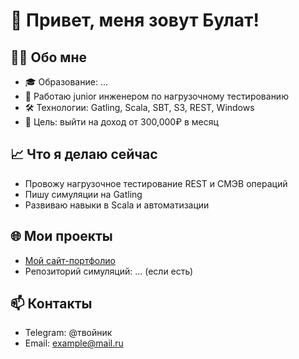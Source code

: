 # 👋 Привет, меня зовут Булат!

## 🙋‍♂️ Обо мне
- 🎓 Образование: ...
- 💼 Работаю junior инженером по нагрузочному тестированию
- 🛠️ Технологии: Gatling, Scala, SBT, S3, REST, Windows
- 🚀 Цель: выйти на доход от 300,000₽ в месяц

## 📈 Что я делаю сейчас
- Провожу нагрузочное тестирование REST и СМЭВ операций
- Пишу симуляции на Gatling
- Развиваю навыки в Scala и автоматизации

## 🌐 Мои проекты
- [Мой сайт-портфолио](https://username.github.io)  
- Репозиторий симуляций: ... (если есть)

## 📫 Контакты
- Telegram: @твойник
- Email: example@mail.ru
